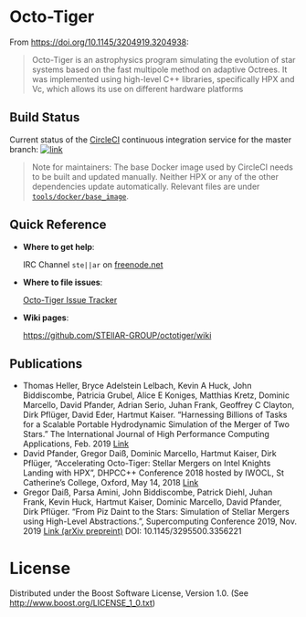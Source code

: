# Octo-Tiger
From <https://doi.org/10.1145/3204919.3204938>:
> Octo-Tiger is an astrophysics program simulating the evolution of star systems
based on the fast multipole method on adaptive Octrees. It was implemented using
high-level C++ libraries, specifically HPX and Vc, which allows its use on
different hardware platforms

## Build Status

Current status of the [CircleCI](https://circleci.com/gh/STEllAR-GROUP/octotiger) continuous
integration service for the master branch:
[![link](https://circleci.com/gh/STEllAR-GROUP/octotiger/tree/master.svg?style=svg)](https://circleci.com/gh/STEllAR-GROUP/octotiger/tree/master)

> Note for maintainers: The base Docker image used by CircleCI needs to be built
and updated manually. Neither HPX or any of the other dependencies update
automatically. Relevant files are under
 [`tools/docker/base_image`](tools/docker/base_image).

## Quick Reference

* **Where to get help**:

	IRC Channel `ste||ar` on [freenode.net](https://freenode.net/)

* **Where to file issues**:

	[Octo-Tiger Issue Tracker](https://github.com/STEllAR-GROUP/octotiger/issues)

* **Wiki pages**:

    <https://github.com/STEllAR-GROUP/octotiger/wiki>

## Publications

* Thomas Heller, Bryce Adelstein Lelbach, Kevin A Huck, John Biddiscombe, Patricia Grubel, Alice E Koniges, Matthias Kretz, Dominic Marcello, David Pfander, Adrian Serio, Juhan Frank, Geoffrey C Clayton, Dirk Pflüger, David Eder, Hartmut Kaiser. “Harnessing Billions of Tasks for a Scalable Portable Hydrodynamic Simulation of the Merger of Two Stars.” The International Journal of High Performance Computing Applications, Feb. 2019 [Link](https://journals.sagepub.com/doi/10.1177/1094342018819744)
* David Pfander, Gregor Daiß, Dominic Marcello, Hartmut Kaiser, Dirk Pflüger, “Accelerating Octo-Tiger: Stellar Mergers on Intel Knights Landing with HPX”, DHPCC++ Conference 2018 hosted by IWOCL, St Catherine’s College, Oxford, May 14, 2018 [Link](https://dl.acm.org/citation.cfm?doid=3204919.3204938)
* Gregor Daiß, Parsa Amini, John Biddiscombe, Patrick Diehl, Juhan Frank, Kevin Huck, Hartmut Kaiser, Dominic Marcello, David Pfander, Dirk Pflüger. “From Piz Daint to the Stars: Simulation of Stellar Mergers using High-Level Abstractions.”, Supercomputing Conference 2019, Nov. 2019 [Link (arXiv prepreint)](https://arxiv.org/abs/1908.03121) DOI: 10.1145/3295500.3356221

# License
Distributed under the Boost Software License, Version 1.0. (See 
<http://www.boost.org/LICENSE_1_0.txt>)
